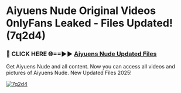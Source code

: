 # Aiyuens Nude Original Videos 0nlyFans Leaked - Files Updated! (7q2d4)

<h3>🔴 CLICK HERE 🌐==►► <a href="https://tinyurl.com/y5r63du9" rel="nofollow">Aiyuens Nude Updated Files</a></h3>

Get Aiyuens Nude and all content. Now you can access all videos and pictures of Aiyuens Nude. New Updated Files 2025!

[![7q2d4](https://i.imgur.com/UVo9nyh.gif)](https://tinyurl.com/y5r63du9)